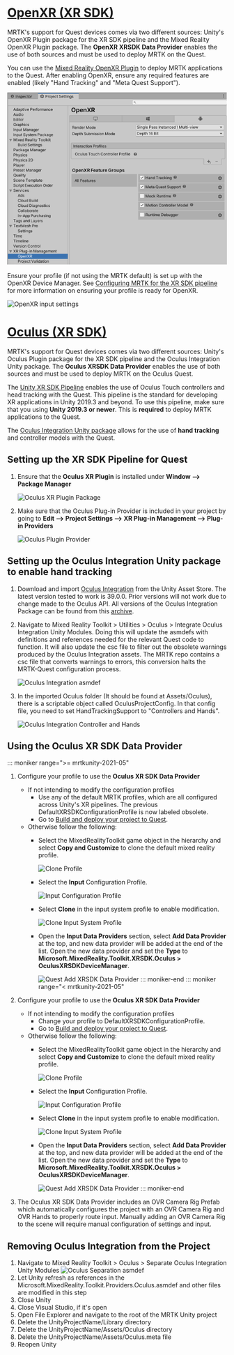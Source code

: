 # [OpenXR (XR SDK)](#tab/openxr)

MRTK's support for Quest devices comes via two different sources: Unity's OpenXR Plugin package for the XR SDK pipeline and the Mixed Reality OpenXR Plugin package. The **OpenXR XRSDK Data Provider** enables the use of both sources and must be used to deploy MRTK on the Quest.

You can use the [Mixed Reality OpenXR Plugin](../../configuration/getting-started-with-mrtk-and-xrsdk.md#openxr) to deploy MRTK applications to the Quest. After enabling OpenXR, ensure any required features are enabled (likely "Hand Tracking" and "Meta Quest Support").

![Plugin management OpenXR Android](../../features/images/xrsdk/PluginManagementOpenXRAndroid.png)

Ensure your profile (if not using the MRTK default) is set up with the OpenXR Device Manager. See [Configuring MRTK for the XR SDK pipeline](../../configuration/getting-started-with-mrtk-and-xrsdk.md#configuring-mrtk-for-the-xr-sdk-pipeline) for more information on ensuring your profile is ready for OpenXR.

![OpenXR input settings](../../features/images/xrsdk/InputSystemOpenXR.png)

# [Oculus (XR SDK)](#tab/xr)

MRTK's support for Quest devices comes via two different sources: Unity's Oculus Plugin package for the XR SDK pipeline and the Oculus Integration Unity package. The **Oculus XRSDK Data Provider** enables the use of both sources and must be used to deploy MRTK on the Oculus Quest.

The [Unity XR SDK Pipeline](https://docs.unity3d.com/Manual/XR.html) enables the use of Oculus Touch controllers and head tracking with the Quest.
This pipeline is the standard for developing XR applications in Unity 2019.3 and beyond. To use this pipeline, make sure that you using **Unity 2019.3 or newer**. This is **required** to deploy MRTK applications to the Quest.

The [Oculus Integration Unity package](https://assetstore.unity.com/packages/tools/integration/oculus-integration-82022) allows for the use of **hand tracking** and controller models with the Quest.

## Setting up the XR SDK Pipeline for Quest

1. Ensure that the **Oculus XR Plugin** is installed under **Window --> Package Manager**

    ![Oculus XR Plugin Package](../../images/cross-platform/oculus-quest/OculusXRPluginPackage.png)

1. Make sure that the Oculus Plug-in Provider is included in your project by going to **Edit --> Project Settings --> XR Plug-in Management --> Plug-in Providers**

    ![Oculus Plugin Provider](../../images/cross-platform/oculus-quest/OculusPluginProvider.png)

## Setting up the Oculus Integration Unity package to enable hand tracking

1. Download and import [Oculus Integration](https://assetstore.unity.com/packages/tools/integration/oculus-integration-82022) from the Unity Asset Store. The latest version tested to
work is 39.0.0. Prior versions will not work due to change made to the Oculus API. All versions of the Oculus Integration Package can be found from this [archive](https://developer.oculus.com/downloads/package/unity-integration-archive/).

1. Navigate to Mixed Reality Toolkit > Utilities > Oculus > Integrate Oculus Integration Unity Modules. Doing this will update the asmdefs with definitions and references needed for the
relevant Quest code to function. It will also update the csc file to filter out the obsolete warnings produced by the Oculus Integration assets. The MRTK repo contains a csc file that converts warnings to errors, this conversion halts the MRTK-Quest configuration process.

    ![Oculus Integration asmdef](../../images/cross-platform/oculus-quest/OculusIntegrationAsmdef.png)

1. In the imported Oculus folder (It should be found at Assets/Oculus), there is a scriptable object called OculusProjectConfig. In that config file, you need to set HandTrackingSupport
to "Controllers and Hands".

    ![Oculus Integration Controller and Hands](../../images/cross-platform/oculus-quest/OculusIntegrationControllerAndHands.png)

## Using the Oculus XR SDK Data Provider

::: moniker range=">= mrtkunity-2021-05"

1. Configure your profile to use the **Oculus XR SDK Data Provider**
    - If not intending to modify the configuration profiles
        - Use any of the default MRTK profiles, which are all configured across Unity's XR pipelines. The previous DefaultXRSDKConfigurationProfile is now labeled obsolete.
        - Go to [Build and deploy your project to Quest](../oculus-quest-mrtk.md#build-and-deploy-your-project-to-quest).
    - Otherwise follow the following:
        - Select the MixedRealityToolkit game object in the hierarchy and select **Copy and Customize** to clone the default mixed reality profile.

            ![Clone Profile](../../images/cross-platform/CloneProfile.png)

        - Select the **Input** Configuration Profile.

            ![Input Configuration Profile](../../images/cross-platform/InputConfigurationProfile.png)

        - Select **Clone** in the input system profile to enable modification.

            ![Clone Input System Profile](../../images/cross-platform/CloneInputSystemProfile.png)

        - Open the **Input Data Providers** section, select **Add Data Provider** at the top, and new data provider will be added at the end of the list.  Open the new data provider and set the **Type** to **Microsoft.MixedReality.Toolkit.XRSDK.Oculus > OculusXRSDKDeviceManager**.

            ![Quest Add XRSDK Data Provider](../../images/cross-platform/oculus-quest/OculusAddDataXRSDKProvider.png)
::: moniker-end
::: moniker range="< mrtkunity-2021-05"

1. Configure your profile to use the **Oculus XR SDK Data Provider**
    - If not intending to modify the configuration profiles
        - Change your profile to DefaultXRSDKConfigurationProfile.
        - Go to [Build and deploy your project to Quest](../oculus-quest-mrtk.md#build-and-deploy-your-project-to-oculus-quest).
    - Otherwise follow the following:
        - Select the MixedRealityToolkit game object in the hierarchy and select **Copy and Customize** to clone the default mixed reality profile.

            ![Clone Profile](../../images/cross-platform/CloneProfile.png)

        - Select the **Input** Configuration Profile.

            ![Input Configuration Profile](../../images/cross-platform/InputConfigurationProfile.png)

        - Select **Clone** in the input system profile to enable modification.

            ![Clone Input System Profile](../../images/cross-platform/CloneInputSystemProfile.png)

        - Open the **Input Data Providers** section, select **Add Data Provider** at the top, and new data provider will be added at the end of the list.  Open the new data provider and set the **Type** to **Microsoft.MixedReality.Toolkit.XRSDK.Oculus > OculusXRSDKDeviceManager**.

            ![Quest Add XRSDK Data Provider](../../images/cross-platform/oculus-quest/OculusAddDataXRSDKProvider.png)
::: moniker-end

1. The Oculus XR SDK Data Provider includes an OVR Camera Rig Prefab which automatically configures the project with an OVR Camera Rig and OVR Hands to properly route input. Manually adding an OVR Camera Rig to the scene will require manual configuration of settings and input.

## Removing Oculus Integration from the Project

1. Navigate to Mixed Reality Toolkit > Oculus > Separate Oculus Integration Unity Modules
    ![Oculus Separation asmdef](../../images/cross-platform/oculus-quest/OculusSeparationAsmdef.png)
1. Let Unity refresh as references in the Microsoft.MixedReality.Toolkit.Providers.Oculus.asmdef and other files are modified in this step
1. Close Unity
1. Close Visual Studio, if it's open
1. Open File Explorer and navigate to the root of the MRTK Unity project
1. Delete the UnityProjectName/Library directory
1. Delete the UnityProjectName/Assets/Oculus directory
1. Delete the UnityProjectName/Assets/Oculus.meta file
1. Reopen Unity
